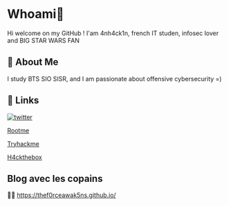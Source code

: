 
# Whoami🥷

Hi welcome on my GitHub ! I'am 4nh4ck1n, french IT studen, infosec lover and BIG STAR WARS FAN


## 🚀 About Me
I study BTS SIO SISR, and I am passionate about offensive cybersecurity =)  


## 🔗 Links
[![twitter](https://img.shields.io/badge/twitter-1DA1F2?style=for-the-badge&logo=twitter&logoColor=white)](https://twitter.com/LeandreOnizuka)

[Rootme](https://www.root-me.org/4nh4ck1n3)

[Tryhackme](https://tryhackme.com/p/leandreonizuka84) 

[H4ckthebox](https://app.hackthebox.com/users/1328334)

## Blog avec les copains 
👩‍💻 https://thef0rceawak5ns.github.io/
